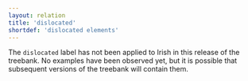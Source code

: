 ```yaml
---
layout: relation
title: 'dislocated'
shortdef: 'dislocated elements'
---
```


The `dislocated` label has not been applied to Irish in this release of the treebank. No examples have been observed yet, but
it is possible that subsequent versions of the treebank will contain them.
